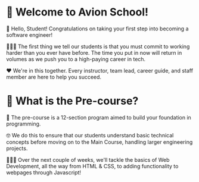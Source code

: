 # 👊 Welcome to Avion School!

👋 Hello, Student! Congratulations on taking your first step into becoming a software engineer!

🙇🏽‍♂ The first thing we tell our students is that you must commit to working harder than you ever have before. The time you put in now will return in volumes as we push you to a high-paying career in tech.

❤️ We're in this together. Every instructor, team lead, career guide, and staff member are here to help you succeed.


# 🤔 What is the Pre-course?

🏫 The pre-course is a 12-section program aimed to build your foundation in programming.

🤓 We do this to ensure that our students understand basic technical concepts before moving on to the Main Course, handling larger engineering projects.

👩🏽‍💻 Over the next couple of weeks, we'll tackle the basics of Web Development, all the way from HTML & CSS, to adding functionality to webpages through Javascript!
